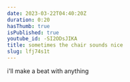 ```yaml
---
date: 2023-03-22T04:40:20Z
duration: 0:20
hasThumb: true
isPublished: true
youtube_id: -SI2ODsJIKA
title: sometimes the chair sounds nice
slug: lfj74s1t
---
```

i'll make a beat with anything
